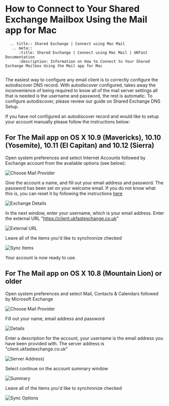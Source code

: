 # How to Connect to Your Shared Exchange Mailbox Using the Mail app for Mac

```eval_rst
  .. title:: Shared Exchange | Connect using Mac Mail
   .. meta::
      :title: Shared Exchange | Connect using Mac Mail | UKFast Documentation
      :description: Information on How to Connect to Your Shared Exchange Mailbox Using the Mail app for Mac
      
```

The easiest way to configure any email client is to correctly configure the autodiscover DNS record. With autodiscover configured, takes away the inconvenience of being required to know all of the mail server settings all that is needed is the username and password, the rest is automatic. To configure autodiscover, please review our guide on Shared Exchange DNS Setup.

If you have not configured an autodiscover record and would like to setup your account manually please follow the instructions below:

## For The Mail app on OS X 10.9 (Mavericks), 10.10 (Yosemite), 10.11 (El Capitan) and 10.12 (Sierra)

Open system preferences and select Internet Accounts followed by Exchange account from the available options (see below):


 ![Choose Mail Provider](files/sharedexchangemac/mailprovider.PNG)

 Give the account a name, and fill out your email address and password. The password has been set on your welcome email. If you do not know what this is, you can reset it by following the instructions [here](/desktop/sharedexchange/changepassword)

 ![Exchange Details](files/sharedexchangemac/exchangedetails.PNG)

 In the next window, enter your username, which is your email address.
   Enter the external URL "https://client.ukfastexchange.co.uk"

 ![External URL](files/sharedexchangemac/external.PNG)

 Leave all of the items you'd like to synchronize checked

 ![Sync Items](files/sharedexchangemac/synclist.PNG)

 Your account is now ready to use.

## For The Mail app on OS X 10.8 (Mountain Lion) or older

 Open system preferences and select Mail, Contacts & Calendars followed by Microsoft Exchange

 ![Choose Mail Provider](files/sharedexchangemac/mailprovider2.PNG)

 Fill out your name, email address and password

 ![Details](files/sharedexchangemac/exchangedetails2.PNG)

 Enter a description for the account, your username is the email
   address you have been provided with. The server address is
   "client.ukfastexchange.co.uk"

 ![Server Address](files/sharedexchangemac/server.PNG))

 Select continue on the account summary window

 ![Summary](files/sharedexchangemac/summary.PNG)

 Leave all of the items you'd like to synchronize checked

![Sync Options](files/sharedexchangemac/synclist2.PNG)
